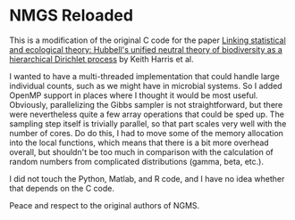 NMGS Reloaded
=============

This is a modification of the original C code for the paper
[Linking statistical and ecological theory: Hubbell's unified
neutral theory of biodiversity as a hierarchical Dirichlet
process](http://arxiv.org/abs/1410.4038) by Keith Harris et al.

I wanted to have a multi-threaded implementation that could handle large
individual counts, such as we might have in microbial systems. So I
added OpenMP support in places where I thought it would be most
useful. Obviously, parallelizing the Gibbs sampler is not straightforward,
but there were nevertheless quite a few array operations that could be
sped up. The sampling step itself is trivially parallel, so that part
scales very well with the number of cores. Do do this, I had to move
some of the memory allocation into the local functions, which means
that there is a bit more overhead overall, but shouldn't be too much
in comparison with the calculation of random numbers from complicated
distributions (gamma, beta, etc.).

I did not touch the Python, Matlab, and R code, and I have no idea
whether that depends on the C code.

Peace and respect to the original authors of NGMS.

